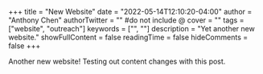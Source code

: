+++
title = "New Website"
date = "2022-05-14T12:10:20-04:00"
author = "Anthony Chen"
authorTwitter = "" #do not include @
cover = ""
tags = ["website", "outreach"]
keywords = ["", ""]
description = "Yet another new website."
showFullContent = false
readingTime = false
hideComments = false
+++

Another new website! Testing out content changes with this post.